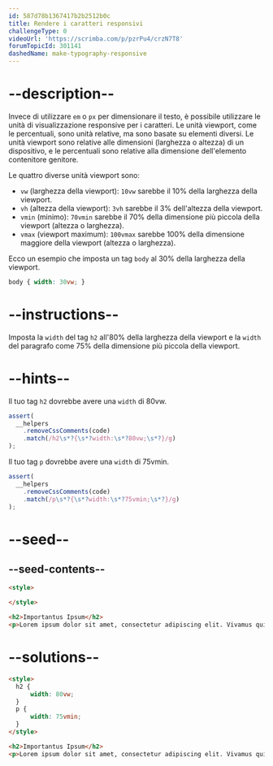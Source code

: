 ```yaml
---
id: 587d78b1367417b2b2512b0c
title: Rendere i caratteri responsivi
challengeType: 0
videoUrl: 'https://scrimba.com/p/pzrPu4/crzN7T8'
forumTopicId: 301141
dashedName: make-typography-responsive
---
```


# --description--

Invece di utilizzare `em` o `px` per dimensionare il testo, è possibile utilizzare le unità di visualizzazione responsive per i caratteri. Le unità viewport, come le percentuali, sono unità relative, ma sono basate su elementi diversi. Le unità viewport sono relative alle dimensioni (larghezza o altezza) di un dispositivo, e le percentuali sono relative alla dimensione dell'elemento contenitore genitore.

Le quattro diverse unità viewport sono:

<ul><li><code>vw</code> (larghezza della viewport): <code>10vw</code> sarebbe il 10% della larghezza della viewport.</li><li><code>vh</code> (altezza della viewport): <code>3vh</code> sarebbe il 3% dell'altezza della viewport.</li><li><code>vmin</code> (minimo): <code>70vmin</code> sarebbe il 70% della dimensione più piccola della viewport (altezza o larghezza).</li><li><code>vmax</code> (viewport maximum): <code>100vmax</code> sarebbe 100% della dimensione maggiore della viewport (altezza o larghezza).</li></ul>

Ecco un esempio che imposta un tag `body` al 30% della larghezza della viewport.

```css
body { width: 30vw; }
```

# --instructions--

Imposta la `width` del tag `h2` all'80% della larghezza della viewport e la `width` del paragrafo come 75% della dimensione più piccola della viewport.

# --hints--

Il tuo tag `h2` dovrebbe avere una `width` di 80vw.

```js
assert(
  __helpers
    .removeCssComments(code)
    .match(/h2\s*?{\s*?width:\s*?80vw;\s*?}/g)
);
```

Il tuo tag `p` dovrebbe avere una `width` di 75vmin.

```js
assert(
  __helpers
    .removeCssComments(code)
    .match(/p\s*?{\s*?width:\s*?75vmin;\s*?}/g)
);
```

# --seed--

## --seed-contents--

```html
<style>

</style>

<h2>Importantus Ipsum</h2>
<p>Lorem ipsum dolor sit amet, consectetur adipiscing elit. Vivamus quis tempus massa. Aenean erat nisl, gravida vel vestibulum cursus, interdum sit amet lectus. Sed sit amet quam nibh. Suspendisse quis tincidunt nulla. In hac habitasse platea dictumst. Ut sit amet pretium nisl. Vivamus vel mi sem. Aenean sit amet consectetur sem. Suspendisse pretium, purus et gravida consequat, nunc ligula ultricies diam, at aliquet velit libero a dui.</p>
```

# --solutions--

```html
<style>
  h2 {
      width: 80vw;
  }
  p {
      width: 75vmin;
  }
</style>

<h2>Importantus Ipsum</h2>
<p>Lorem ipsum dolor sit amet, consectetur adipiscing elit. Vivamus quis tempus massa. Aenean erat nisl, gravida vel vestibulum cursus, interdum sit amet lectus. Sed sit amet quam nibh. Suspendisse quis tincidunt nulla. In hac habitasse platea dictumst. Ut sit amet pretium nisl. Vivamus vel mi sem. Aenean sit amet consectetur sem. Suspendisse pretium, purus et gravida consequat, nunc ligula ultricies diam, at aliquet velit libero a dui.</p>
```
